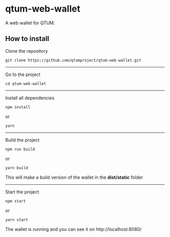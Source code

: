 # qtum-web-wallet
A web wallet for QTUM.

## How to install

Clone the repository
```
git clone https://github.com/qtumproject/qtum-web-wallet.git
```
---

Go to the project
```
cd qtum-web-wallet
```
---
Install all dependencies
```
npm install
```
or 
```
yarn
```
---
Build the project
```
npm run build
```
or
```
yarn build
```
This will make a build version of the wallet in the **dist/static** folder

---

Start the project
```
npm start
```
or
```
yarn start
```

The wallet is running and you can see it on http://localhost:8080/